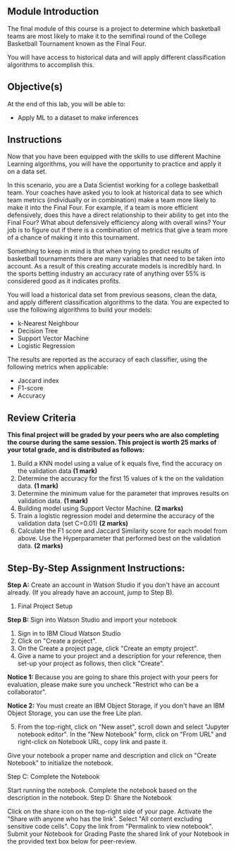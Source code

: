 ## Module Introduction

The final module of this course is a project to determine which basketball teams are most likely to make it to the semifinal round of the College Basketball Tournament known as the Final Four.

You will have access to historical data and will apply different classification algorithms to accomplish this.

## Objective(s)

At the end of this lab, you will be able to:
* Apply ML to a dataset to make inferences

## Instructions

Now that you have been equipped with the skills to use different Machine Learning algorithms, you will have the opportunity to practice and apply it on a data set.

In this scenario, you are a Data Scientist working for a college basketball team. Your coaches have asked you to look at historical data to see which team metrics (individually or in combination) make a team more likely to make it into the Final Four. For example, if a team is more efficient defensively, does this have a direct relationship to their ability to get into the Final Four? What about defensively efficiency along with overall wins? Your job is to figure out if there is a combination of metrics that give a team more of a chance of making it into this tournament.

Something to keep in mind is that when trying to predict results of basketball tournaments there are many variables that need to be taken into account. As a result of this creating accurate models is incredibly hard. In the sports betting industry an accuracy rate of anything over 55% is considered good as it indicates profits.

You will load a historical data set from previous seasons, clean the data, and apply different classification algorithms to the data. You are expected to use the following algorithms to build your models:

* k-Nearest Neighbour
* Decision Tree
* Support Vector Machine
* Logistic Regression

The results are reported as the accuracy of each classifier, using the following metrics when applicable:

* Jaccard index
* F1-score
* Accuracy

## Review Criteria

**This final project will be graded by your peers who are also completing the course during the same session. This project is worth 25 marks of your total grade, and is distributed as follows:**

1. Build a KNN model using a value of k equals five, find the accuracy on the validation data **(1 mark)**
2. Determine the accuracy for the first 15 values of k the on the validation data. **(1 mark)**
3. Determine the minimum value for the parameter that improves results on validation data. **(1 mark)**
4. Building model using Support Vector Machine. **(2 marks)**
5. Train a logistic regression model and determine the accuracy of the validation data (set C=0.01) **(2 marks)**
6. Calculate the F1 score and Jaccard Similarity score for each model from above. Use the Hyperparameter that performed best on the validation data. **(2 marks)**

## Step-By-Step Assignment Instructions:

**Step A:** Create an account in Watson Studio if you don't have an account already. (If you already have an account, jump to Step B).

1. Final Project Setup

**Step B:** Sign into Watson Studio and import your notebook

1. Sign in to IBM Cloud Watson Studio
2. Click on "Create a project".
3. On the Create a project page, click "Create an empty project".
4. Give a name to your project and a description for your reference, then set-up your project as follows, then click "Create".

**Notice 1:** Because you are going to share this project with your peers for evaluation, please make sure you uncheck "Restrict who can be a collaborator".

**Notice 2:** You must create an IBM Object Storage, if you don't have an IBM Object Storage, you can use the free Lite plan.

5. From the top-right, click on "New asset", scroll down and select "Jupyter notebook editor".
In the "New Notebook" form, click on "From URL" and right-click on Notebook URL, copy link and paste it.

Give your notebook a proper name and description and click on "Create Notebook" to initialize the notebook.

Step C: Complete the Notebook

Start running the notebook.
Complete the notebook based on the description in the notebook.
Step D: Share the Notebook

Click on the share icon on the top-right side of your page.
Activate the "Share with anyone who has the link".
Select "All content excluding sensitive code cells".
Copy the link from "Permalink to view notebook".
Submit your Notebook for Grading
Paste the shared link of your Notebook in the provided text box below for peer-review.
